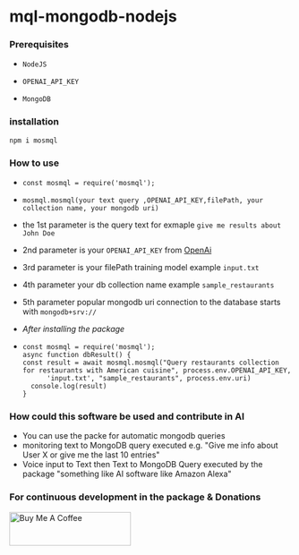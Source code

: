 # mql-mongodb-nodejs

### Prerequisites

- `NodeJS`

- `OPENAI_API_KEY`

- `MongoDB`

### installation

`npm i mosmql`

### How to use

- `const mosmql = require('mosmql');`

- `mosmql.mosmql(your text query ,OPENAI_API_KEY,filePath, your collection name, your mongodb uri)` 
- the 1st parameter is the query text for exmaple `give me results about John Doe`
- 2nd parameter is your `OPENAI_API_KEY` from [OpenAi]([https://pages.github.com/](https://openai.com/))
- 3rd parameter is your filePath training model example `input.txt`
- 4th parameter your db collection name example `sample_restaurants`
- 5th parameter popular mongodb uri connection to the database starts with `mongodb+srv://`
- _After installing the package_
- ```
  const mosmql = require('mosmql');
  async function dbResult() {
  const result = await mosmql.mosmql("Query restaurants collection for restaurants with American cuisine", process.env.OPENAI_API_KEY,
        'input.txt', "sample_restaurants", process.env.uri)
    console.log(result)
  }
  ```

### How could this software be used and contribute in AI
- You can use the packe for automatic mongodb queries
- monitoring text to MongoDB query executed e.g. "Give me info about User X or give me the last 10 entries" 
- Voice input to Text then Text to MongoDB Query executed by the package "something like AI software like Amazon Alexa" 

### For continuous development in the package & Donations

<a href="https://www.buymeacoffee.com/mostafaezzat" target="_blank"><img src="https://cdn.buymeacoffee.com/buttons/v2/default-yellow.png" alt="Buy Me A Coffee" style="height: 60px !important;width: 217px !important;" ></a>
